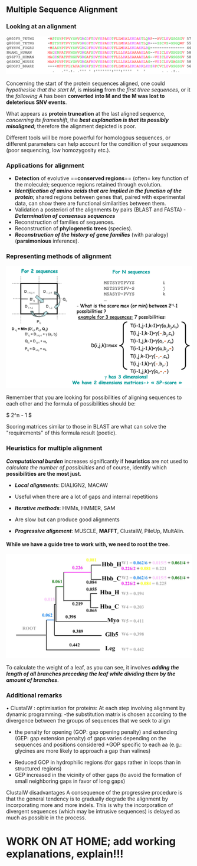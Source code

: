 ## Multiple Sequence Alignment

### Looking at an alignment

![](<Screenshot 2024-10-22 at 08.55.56.png>)

Concerning the start of the protein sequences aligned, one could *hypothesise that the start M*, is **missing** from the *first three sequences*, or it the *following A* has been **converted into M and the M was lost to deleterious SNV events**.

What appears as **protein truncation** at the last aligned sequence, *concerning its frameshift*, the ***best explanation is that its possibly misaligned***; therefore the alignment depicted is poor. 

Different tools will be more powerful for homologous sequences, or different parameters can help account for the condition of your sequences (poor sequencing, low homozygosity etc.).

### Applications for alignment

- **Detection** of evolutive ==**conserved regions**== (often= key function of the molecule); sequence regions retained through evolution.
- ***Identification of amino acids that are implied in the function of the protein***; shared regions between genes that, paired with experimental data, can show there are functional similarities between them.
- Validation a posteriori of the alignments by pairs (BLAST and FASTA) - ***Determination of consensus sequences***
- Reconstruction of families of sequences.
- Reconstruction of **phylogenetic trees** (species).
- ***Reconstruction of the history of gene families*** (with paralogy) (**parsimonious** inference).

### Representing methods of alignment

![alt text](<Screenshot 2024-10-22 at 09.13.18.png>)

Remember that you are looking for possibilities of aligning sequences to each other and the formula of possibilities should be:

$ 2^n - 1 $

Scoring matrices similar to those in BLAST are what can solve the "requirements" of this formula result (poetic).

### Heuristics for multiple alignment

***Computational burden*** increases significantly if **heuristics** are not used to *calculate the number of possibilities* and of course, identify which **possibilities are the most just**.

* ***Local alignment***s: DIALIGN2, MACAW

- Useful when there are a lot of gaps and internal repetitions

* ***Iterative methods***: HMMs, HMMER, SAM

- Are slow but can produce good alignments

* ***Progressive alignment***: MUSCLE, **MAFFT**, ClustalW, PileUp, MultAlin.

#### While we have a guide tree to work with, we need to root the tree.

![alt text](<Screenshot 2024-10-22 at 09.58.00.png>)

To calculate the weight of a leaf, as you can see, it involves ***adding the length of all branches preceding the leaf while dividing them by the amount of branches***. 

### Additional remarks

• ClustalW : optimisation for proteins:
At each step involving alignment by dynamic programming:
-the substitution matrix is chosen according to the divergence between the groups of sequences that we seek to align
- the penalty for opening (GOP: gap opening penalty) and extending (GEP: gap extension penalty) of gaps varies depending on the sequences and positions considered
*GOP specific to each aa (e.g.: glycines are more likely
to approach a gap than valines)
* Reduced GOP in hydrophilic regions (for gaps rather in loops than in structured regions)
* GEP increased in the vicinity of other gaps (to avoid the formation of small neighboring gaps in favor of long gaps)

ClustalW disadvantages
A consequence of the progressive procedure is that the general tendency is to gradually degrade the alignment by incorporating more and more indels. This is why the incorporation of divergent sequences (which may be intrusive sequences) is delayed as much as possible in the process.

# WORK ON AT HOME; add working explanations, explain!!!